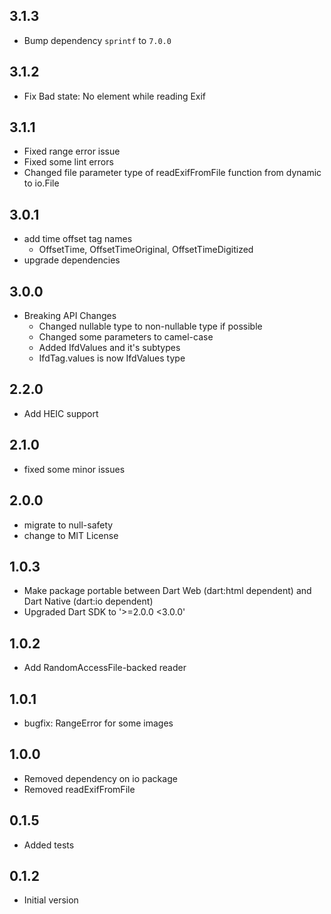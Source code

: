 ## 3.1.3

- Bump dependency `sprintf` to `7.0.0`

## 3.1.2

- Fix Bad state: No element while reading Exif

## 3.1.1

- Fixed range error issue
- Fixed some lint errors
- Changed file parameter type of readExifFromFile function from dynamic to io.File

## 3.0.1

- add time offset tag names
  - OffsetTime, OffsetTimeOriginal, OffsetTimeDigitized
- upgrade dependencies

## 3.0.0

- Breaking API Changes
  - Changed nullable type to non-nullable type if possible
  - Changed some parameters to camel-case
  - Added IfdValues and it's subtypes
  - IfdTag.values is now IfdValues type

## 2.2.0

- Add HEIC support

## 2.1.0

- fixed some minor issues

## 2.0.0

- migrate to null-safety
- change to MIT License

## 1.0.3

- Make package portable between Dart Web (dart:html dependent) and Dart Native (dart:io dependent)
- Upgraded Dart SDK to '>=2.0.0 <3.0.0'

## 1.0.2

- Add RandomAccessFile-backed reader

## 1.0.1

- bugfix: RangeError for some images

## 1.0.0

- Removed dependency on io package
- Removed readExifFromFile

## 0.1.5

- Added tests

## 0.1.2

- Initial version
